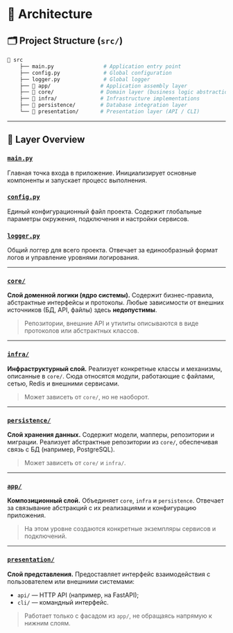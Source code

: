 # 🏧 Architecture

## 🗂️ Project Structure (`src/`)

```bash
📁 src
    ├── main.py                # Application entry point
    ├── config.py              # Global configuration
    ├── logger.py              # Global logger
    ├── 📁 app/                # Application assembly layer
    ├── 📁 core/               # Domain layer (business logic abstractions)
    ├── 📁 infra/              # Infrastructure implementations
    ├── 📁 persistence/        # Database integration layer
    └── 📁 presentation/       # Presentation layer (API / CLI)
```

---

## 🧩 Layer Overview

### [`main.py`](../src/main.py)

Главная точка входа в приложение. Инициализирует основные компоненты и запускает процесс выполнения.

### [`config.py`](../src/config.py)

Единый конфигурационный файл проекта.
Содержит глобальные параметры окружения, подключения и настройки сервисов.

### [`logger.py`](../src/logger.py)

Общий логгер для всего проекта.
Отвечает за единообразный формат логов и управление уровнями логирования.

---

### [`core/`](../src/core)

**Слой доменной логики (ядро системы).**
Содержит бизнес-правила, абстрактные интерфейсы и протоколы.
Любые зависимости от внешних источников (БД, API, файлы) здесь **недопустимы**.

> Репозитории, внешние API и утилиты описываются в виде протоколов или абстрактных классов.

---

### [`infra/`](../src/infra)

**Инфраструктурный слой.**
Реализует конкретные классы и механизмы, описанные в `core/`.
Сюда относятся модули, работающие с файлами, сетью, Redis и внешними сервисами.

> Может зависеть от `core/`, но не наоборот.

---

### [`persistence/`](../src/persistence)

**Слой хранения данных.**
Содержит модели, мапперы, репозитории и миграции.
Реализует абстрактные репозитории из `core/`, обеспечивая связь с БД (например, PostgreSQL).

> Может зависеть от `core/` и `infra/`.

---

### [`app/`](../src/app)

**Композиционный слой.**
Объединяет `core`, `infra` и `persistence`.
Отвечает за связывание абстракций с их реализациями и конфигурацию приложения.

> На этом уровне создаются конкретные экземпляры сервисов и подключений.

---

### [`presentation/`](../src/presentation)

**Слой представления.**
Предоставляет интерфейс взаимодействия с пользователем или внешними системами:

* `api/` — HTTP API (например, на FastAPI);
* `cli/` — командный интерфейс.

> Работает только с фасадом из `app/`, не обращаясь напрямую к нижним слоям.

